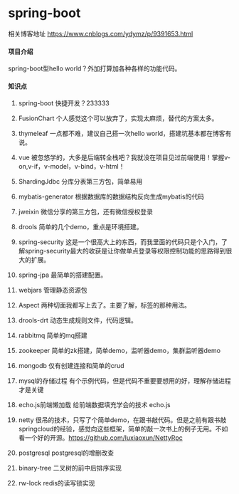 # spring-boot
相关博客地址  https://www.cnblogs.com/ydymz/p/9391653.html

#### 项目介绍
spring-boot型hello world？外加打算加各种各样的功能代码。

#### 知识点
1. spring-boot         快捷开发？233333

2. FusionChart         个人感觉这个可以放弃了，实现太麻烦，替代的方案太多。

3. thymeleaf           一点都不难，建议自己搭一次hello world，搭建坑基本都在博客有说。

4. vue                 被忽悠学的，大多是后端转全栈吧？我就没在项目见过前端使用！掌握v-on,v-if，v-model，v-bind，v-html！

5. ShardingJdbc        分库分表第三方包，简单易用

6. mybatis-generator   根据数据库的数据结构反向生成mybatis的代码

7. jweixin             微信分享的第三方包，还有微信授权登录

8. drools              简单的几个demo，重点是环境搭建。

9. spring-security     这是一个很高大上的东西，而我里面的代码只是个入门，了解spring-security最大的收获是让你做单点登录等权限控制功能的思路得到很大的扩展。

10. spring-jpa         最简单的搭建配置。

11. webjars            管理静态资源包

12. Aspect             两种切面我都写上去了。主要了解，标签的那种用法。

13. drools-drt         动态生成规则文件，代码逻辑。

14. rabbitmq           简单的mq搭建

15. zookeeper          简单的zk搭建，简单demo，监听器demo，集群监听器demo

16. mongodb            仅有创建连接和简单的crud

17. mysql的存储过程    有个示例代码，但是代码不重要要想用的好，理解存储进程才是关键

18. echo.js前端懒加载  给前端数据填充学会的技术 echo.js

19. netty              很吊的技术，只写了个简单demo，在跟书敲代码。但是之前有跟书敲springcloud的经验，感觉向这些框架，简单的敲一次书上的例子无用。不如看一个好的开源。https://github.com/luxiaoxun/NettyRpc

20. postgresql         postgresql的增删改查

21. binary-tree        二叉树的前中后排序实现

22. rw-lock            redis的读写锁实现  